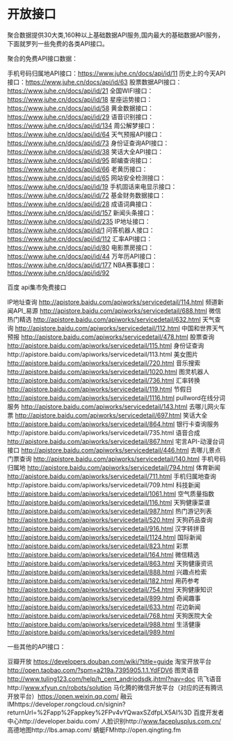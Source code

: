 # 开放接口


聚合数据提供30大类,160种以上基础数据API服务,国内最大的基础数据API服务，下面就罗列一些免费的各类API接口。

聚合的免费API接口数据：

手机号码归属地API接口：https://www.juhe.cn/docs/api/id/11
历史上的今天API接口：https://www.juhe.cn/docs/api/id/63
股票数据API接口：https://www.juhe.cn/docs/api/id/21
全国WIFI接口：https://www.juhe.cn/docs/api/id/18
星座运势接口：https://www.juhe.cn/docs/api/id/58
黄金数据接口：https://www.juhe.cn/docs/api/id/29
语音识别接口：https://www.juhe.cn/docs/api/id/134
周公解梦接口：https://www.juhe.cn/docs/api/id/64
天气预报API接口：https://www.juhe.cn/docs/api/id/73
身份证查询API接口：https://www.juhe.cn/docs/api/id/38
笑话大全API接口：https://www.juhe.cn/docs/api/id/95
邮编查询接口：https://www.juhe.cn/docs/api/id/66
老黄历接口：https://www.juhe.cn/docs/api/id/65
网站安全检测接口：https://www.juhe.cn/docs/api/id/19
手机固话来电显示接口：https://www.juhe.cn/docs/api/id/72
基金财务数据接口：https://www.juhe.cn/docs/api/id/28
成语词典接口：https://www.juhe.cn/docs/api/id/157
新闻头条接口：https://www.juhe.cn/docs/api/id/235
IP地址接口：https://www.juhe.cn/docs/api/id/1
问答机器人接口：https://www.juhe.cn/docs/api/id/112
汇率API接口：https://www.juhe.cn/docs/api/id/80
电影票房接口：https://www.juhe.cn/docs/api/id/44
万年历API接口：https://www.juhe.cn/docs/api/id/177
NBA赛事接口：https://www.juhe.cn/docs/api/id/92 

百度 api集市免费接口

IP地址查询 http://apistore.baidu.com/apiworks/servicedetail/114.html
频道新闻API_易源 http://apistore.baidu.com/apiworks/servicedetail/688.html
微信热门精选 http://apistore.baidu.com/apiworks/servicedetail/632.html
天气查询 http://apistore.baidu.com/apiworks/servicedetail/112.html
中国和世界天气预报 http://apistore.baidu.com/apiworks/servicedetail/478.html
股票查询 http://apistore.baidu.com/apiworks/servicedetail/115.html
身份证查询http://apistore.baidu.com/apiworks/servicedetail/113.html
美女图片 http://apistore.baidu.com/apiworks/servicedetail/720.html
音乐搜索 http://apistore.baidu.com/apiworks/servicedetail/1020.html
图灵机器人 http://apistore.baidu.com/apiworks/servicedetail/736.html
汇率转换 http://apistore.baidu.com/apiworks/servicedetail/119.html
节假日 http://apistore.baidu.com/apiworks/servicedetail/1116.html
pullword在线分词服务 http://apistore.baidu.com/apiworks/servicedetail/143.html
去哪儿网火车票 http://apistore.baidu.com/apiworks/servicedetail/697.html
笑话大全 http://apistore.baidu.com/apiworks/servicedetail/864.html
银行卡查询服务http://apistore.baidu.com/apiworks/servicedetail/735.html
语音合成 http://apistore.baidu.com/apiworks/servicedetail/867.html
宅言API-动漫台词接口 http://apistore.baidu.com/apiworks/servicedetail/446.html
去哪儿景点门票查询 http://apistore.baidu.com/apiworks/servicedetail/140.html
手机号码归属地 http://apistore.baidu.com/apiworks/servicedetail/794.html
体育新闻 http://apistore.baidu.com/apiworks/servicedetail/711.html
手机归属地查询http://apistore.baidu.com/apiworks/servicedetail/709.html
科技新闻 http://apistore.baidu.com/apiworks/servicedetail/1061.html
空气质量指数 http://apistore.baidu.com/apiworks/servicedetail/116.html
天狗健康菜谱 http://apistore.baidu.com/apiworks/servicedetail/987.html
热门游记列表 http://apistore.baidu.com/apiworks/servicedetail/520.html
天狗药品查询 http://apistore.baidu.com/apiworks/servicedetail/916.html
汉字转拼音 http://apistore.baidu.com/apiworks/servicedetail/1124.html
国际新闻 http://apistore.baidu.com/apiworks/servicedetail/823.html
彩票 http://apistore.baidu.com/apiworks/servicedetail/164.html
微信精选 http://apistore.baidu.com/apiworks/servicedetail/863.html
天狗健康资讯 http://apistore.baidu.com/apiworks/servicedetail/888.html
兴趣点检索 http://apistore.baidu.com/apiworks/servicedetail/182.html
用药参考 http://apistore.baidu.com/apiworks/servicedetail/754.html
天狗健康知识 http://apistore.baidu.com/apiworks/servicedetail/899.html
奇闻趣事 http://apistore.baidu.com/apiworks/servicedetail/633.html
花边新闻 http://apistore.baidu.com/apiworks/servicedetail/768.html
天狗医院大全 http://apistore.baidu.com/apiworks/servicedetail/988.html
生活健康 http://apistore.baidu.com/apiworks/servicedetail/989.html 

一些其他的API接口：

豆瓣开放 https://developers.douban.com/wiki/?title=guide
淘宝开放平台 http://open.taobao.com/?spm=a219a.7395905.1.1.YdFDV6 
图灵语音 http://www.tuling123.com/help/h_cent_andriodsdk.jhtml?nav=doc 
讯飞语音http://www.xfyun.cn/robots/solution 
马化腾的微信开放平台（对应的还有腾讯开放平台）https://open.weixin.qq.com/ 
融云IMhttps://developer.rongcloud.cn/signin?returnUrl=%2Fapp%2Fappkey%2FPv4vYQwaxSZdfpLX5AI%3D 
百度开发者中心http://developer.baidu.com/ 
人脸识别http://www.faceplusplus.com.cn/ 
高德地图http://lbs.amap.com/ 
蜻蜓FMhttp://open.qingting.fm